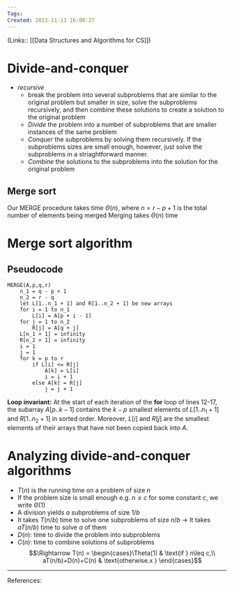 ```yaml
---
Tags: 
Created: 2022-11-11 16:08:27
---
```

(Links:: [[Data Structures and Algorithms for CS]])
# Divide-and-conquer
- *recursive*
	- break the problem into several subproblems that are similar to the original problem but smaller in size, solve the subproblems recursively, and then combine these solutions to create a solution to the original problem
	- *Divide* the problem into a number of subproblems that are smaller instances of the same problem
	- *Conquer* the subproblems by solving them recursively. If the subproblems sizes are small enough, however, just solve the subproblems in a striaghtforward manner.
	- *Combine* the solutions to the subproblems into the solution for the original problem
	
## Merge sort
Our MERGE procedure takes time $\Theta(n)$, where $n = r - p + 1$ is the total number of elements being merged
Merging takes $\Theta(n)$ time
# Merge sort algorithm
## Pseudocode
```
MERGE(A,p,q,r)
	n_1 = q - p + 1
	n_2 = r - q
	let L[1..n_1 + 1] and R[1..n_2 + 1] be new arrays
	for i = 1 to n_1
		L[i] = A[p + i - 1]
	for j = 1 to n_2
		R[j] = A[q + j]
	L[n_1 + 1] = infinity
	R[n_2 + 1] = infinity
	i = 1
	j = 1
	for k = p to r
		if L[i] <= R[j]
			A[k] = L[i]
			i = i + 1
		else A[k] = R[j]
			j = j + 1
```
**Loop invariant:**
At the start of each iteration of the **for** loop of lines 12-17, the subarray $A[p..k-1]$ contains the $k-p$ smallest elements of $L[1..n_1+1]$ and $R[1..n_2+1]$ in sorted order. Moreover, $L[i]$ and $R[j]$ are the smallest elements of their arrays that have not been copied back into $A$.
# Analyzing divide-and-conquer algorithms
- $T(n)$ is the running time on a problem of size $n$
- If the problem size is small enough e.g. $n \leq c$ for some constant $c$, we write $\Theta(1)$
- A division yields $a$ subproblems of size $1/b$
- It takes $T(n/b)$ time to solve one subproblems of size $n/b$
  -> It takes $aT(n/b)$ time to solve $a$ of them
- $D(n)$: time to divide the problem into subproblems
- $C(n)$: time to combine solutions of subproblems
$$\Rightarrow T(n) =
\begin{cases}\Theta(1)  & \text{if } n\leq c,\\
aT(n/b)+D(n)+C(n)       & \text{otherwise.x }
\end{cases}$$

---
References: